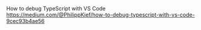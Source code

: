 How to debug TypeScript with VS Code
https://medium.com/@PhilippKief/how-to-debug-typescript-with-vs-code-9cec93b4ae56